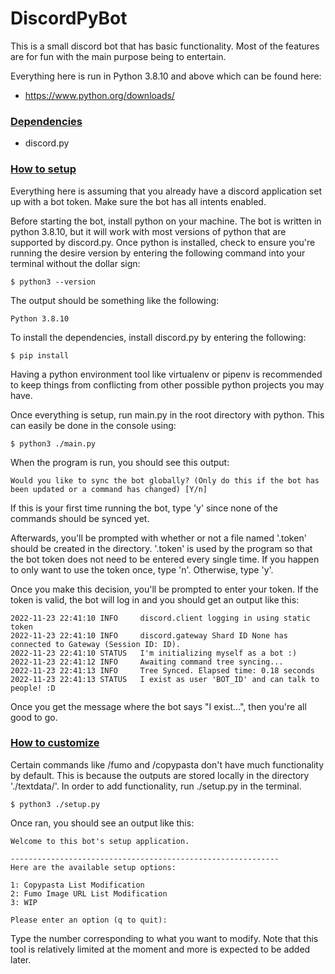 # DiscordPyBot
This is a small discord bot that has basic functionality. Most of the features are for fun with the main purpose being to entertain.

Everything here is run in Python 3.8.10 and above which can be found here:
- https://www.python.org/downloads/

### <ins>Dependencies</ins>
- discord.py


### <ins>How to setup</ins>
Everything here is assuming that you already have a discord application set up with a bot token. Make sure the bot has all intents enabled.

Before starting the bot, install python on your machine. The bot is written in python 3.8.10, but it will work with most versions of python that are supported by discord.py. Once python is installed, check to ensure you're running the desire version by entering the following command into your terminal without the dollar sign:
```
$ python3 --version
```
The output should be something like the following:
```
Python 3.8.10
```
To install the dependencies, install discord.py by entering the following:
```
$ pip install 
```
Having a python environment tool like virtualenv or pipenv is recommended to keep things from conflicting from other possible python projects you may have.

Once everything is setup, run main.py in the root directory with python. This can easily be done in the console using:
```
$ python3 ./main.py
```
When the program is run, you should see this output:
```
Would you like to sync the bot globally? (Only do this if the bot has been updated or a command has changed) [Y/n]
```
If this is your first time running the bot, type 'y' since none of the commands should be synced yet. 

Afterwards, you'll be prompted with whether or not a file named '.token' should be created in the directory. '.token' is used by the program so that the bot token does not need to be entered every single time. If you happen to only want to use the token once, type 'n'. Otherwise, type 'y'. 

Once you make this decision, you'll be prompted to enter your token. If the token is valid, the bot will log in and you should get an output like this:
```
2022-11-23 22:41:10 INFO     discord.client logging in using static token
2022-11-23 22:41:10 INFO     discord.gateway Shard ID None has connected to Gateway (Session ID: ID).   
2022-11-23 22:41:10 STATUS   I'm initializing myself as a bot :)
2022-11-23 22:41:12 INFO     Awaiting command tree syncing...
2022-11-23 22:41:13 INFO     Tree Synced. Elapsed time: 0.18 seconds
2022-11-23 22:41:13 STATUS   I exist as user 'BOT_ID' and can talk to people! :D
```
Once you get the message where the bot says "I exist...", then you're all good to go.

### <ins>How to customize</ins>
Certain commands like /fumo and /copypasta don't have much functionality by default. This is because the outputs are stored locally in the directory './textdata/'. In order to add functionality, run ./setup.py in the terminal.
```
$ python3 ./setup.py
```
Once ran, you should see an output like this:
```
Welcome to this bot's setup application.

------------------------------------------------------------
Here are the available setup options:

1: Copypasta List Modification
2: Fumo Image URL List Modification
3: WIP

Please enter an option (q to quit):
```
Type the number corresponding to what you want to modify. Note that this tool is relatively limited at the moment and more is expected to be added later.
